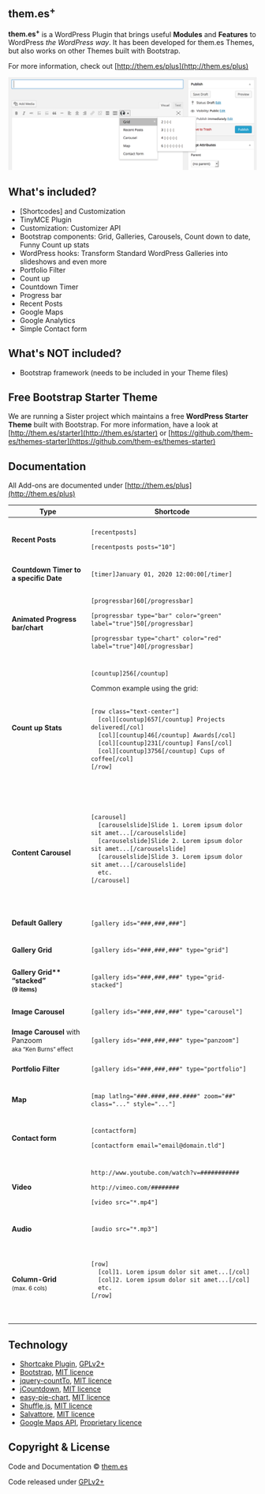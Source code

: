 ## them.es<sup>+</sup>

**them.es<sup>+</sup>** is a WordPress Plugin that brings useful **Modules** and **Features** to WordPress *the WordPress way*. It has been developed for them.es Themes, but also works on other Themes built with Bootstrap.

For more information, check out [http://them.es/plus](http://them.es/plus)

![Alt text](/screenshot.png?raw=true)


## What's included?
* [Shortcodes] and Customization
* TinyMCE Plugin
* Customization: Customizer API
* Bootstrap components: Grid, Galleries, Carousels, Count down to date, Funny Count up stats
* WordPress hooks: Transform Standard WordPress Galleries into slideshows and even more
* Portfolio Filter
* Count up
* Countdown Timer
* Progress bar
* Recent Posts
* Google Maps
* Google Analytics
* Simple Contact form


## What's NOT included?
* Bootstrap framework (needs to be included in your Theme files)


## Free Bootstrap Starter Theme
We are running a Sister project which maintains a free **WordPress Starter Theme** built with Bootstrap. For more information, have a look at [http://them.es/starter](http://them.es/starter) or [https://github.com/them-es/themes-starter](https://github.com/them-es/themes-starter)


## Documentation
All Add-ons are documented under [http://them.es/plus](http://them.es/plus)

<table>
<thead>
<tr>
    <th>Type</th>
    <th>Shortcode</th>
</tr>
</thead>
<tbody>
<tr>
    <td></td>
    <td></td>
</tr>
<tr>
    <td><strong>Recent Posts</strong></td>
    <td>
        <pre><code>[recentposts]</code></pre>
        <pre><code>[recentposts posts="10"]</code></pre>
    </td>
</tr>
<tr>
    <td></td>
    <td></td>
</tr>
<tr>
    <td><strong>Countdown Timer to a specific Date</strong></td>
    <td>
        <pre><code>[timer]January 01, 2020 12:00:00[/timer]</code></pre>
    </td>
</tr>
<tr>
    <td></td>
    <td></td>
</tr>
<tr>
    <td><strong>Animated Progress bar/chart</strong></td>
    <td>
        <pre><code>[progressbar]60[/progressbar]</code></pre>
		<pre><code>[progressbar type="bar" color="green" label="true"]50[/progressbar]</code></pre>
		<pre><code>[progressbar type="chart" color="red" label="true"]40[/progressbar]</code></pre>
    </td>
</tr>
<tr>
    <td></td>
    <td></td>
</tr>
<tr>
    <td><strong>Count up Stats</strong></td>
    <td>
        <pre><code>[countup]256[/countup]</code></pre>
Common example using the grid:
        <pre>
        <code>
[row class="text-center"]
  [col][countup]657[/countup] Projects delivered[/col]
  [col][countup]46[/countup] Awards[/col]
  [col][countup]231[/countup] Fans[/col]
  [col][countup]3756[/countup] Cups of coffee[/col]
[/row]
        </code>
        </pre>
    </td>
</tr>
<tr>
    <td></td>
    <td></td>
</tr>
<tr>
    <td><strong>Content Carousel</strong></td>
    <td>
        <pre>
        <code>
[carousel]
  [carouselslide]Slide 1. Lorem ipsum dolor sit amet...[/carouselslide]
  [carouselslide]Slide 2. Lorem ipsum dolor sit amet...[/carouselslide]
  [carouselslide]Slide 3. Lorem ipsum dolor sit amet...[/carouselslide]
  etc.
[/carousel]
        </code>
        </pre>
    </td>
</tr>
<tr>
    <td></td>
    <td></td>
</tr>
<tr>
    <td><strong>Default Gallery</strong></td>
    <td><pre><code>[gallery ids="###,###,###"]</code></pre></td>
</tr>
<tr>
    <td></td>
    <td></td>
</tr>
<tr>
    <td><strong>Gallery Grid</strong></td>
    <td><pre><code>[gallery ids="###,###,###" type="grid"]</code></pre></td>
</tr>
<tr>
    <td></td>
    <td></td>
</tr>
<tr>
    <td><strong>Gallery Grid** “stacked”<br><small>(9 items)</small></td>
    <td><pre><code>[gallery ids="###,###,###" type="grid-stacked"]</code></pre></td>
</tr>
<tr>
    <td></td>
    <td></td>
</tr>
<tr>
    <td><strong>Image Carousel</strong></td>
    <td><pre><code>[gallery ids="###,###,###" type="carousel"]</code></pre></td>
</tr>
<tr>
    <td></td>
    <td></td>
</tr>
<tr>
    <td><strong>Image Carousel</strong> with Panzoom<br><small>aka “Ken Burns” effect</small></td>
    <td><pre><code>[gallery ids="###,###,###" type="panzoom"]</code></pre></td>
</tr>
<tr>
    <td></td>
    <td></td>
</tr>
<tr>
    <td><strong>Portfolio Filter</strong></td>
    <td><pre><code>[gallery ids="###,###,###" type="portfolio"]</code></pre></td>
</tr>
<tr>
    <td></td>
    <td></td>
</tr>
<tr>
    <td><strong>Map</strong></td>
    <td><pre><code>[map latlng="###.####,###.####" zoom="##" class="..." style="..."]</code></pre></td>
</tr>
<tr>
    <td></td>
    <td></td>
</tr>
<tr>
    <td><strong>Contact form</strong></td>
    <td>
		<pre><code>[contactform]</code></pre>
		<pre><code>[contactform email="email@domain.tld"]</code></pre>
	</td>
</tr>
<tr>
    <td></td>
    <td></td>
</tr>
<tr>
    <td><strong>Video</strong></td>
    <td>
        <pre><code>http://www.youtube.com/watch?v=###########</code></pre>
        <pre><code>http://vimeo.com/########</code></pre>
        <pre><code>[video src="*.mp4"]</code></pre>
    </td>
</tr>
<tr>
    <td></td>
    <td></td>
</tr>
<tr>
    <td><strong>Audio</strong></td>
    <td><pre><code>[audio src="*.mp3"]</code></pre></td>
</tr>
<tr>
    <td></td>
    <td></td>
</tr>
<tr>
    <td><strong>Column-Grid</strong><br><small>(max. 6 cols)</small></td>
    <td>
        <pre>
        <code>
[row]
  [col]1. Lorem ipsum dolor sit amet...[/col]
  [col]2. Lorem ipsum dolor sit amet...[/col]
  etc.
[/row]
        </code>
        </pre>
    </td>
</tr>
</tbody>
</table>


## Technology

* [Shortcake Plugin](https://github.com/fusioneng/Shortcake), [GPLv2+](https://github.com/fusioneng/Shortcake/blob/master/LICENSE)
* [Bootstrap](https://github.com/twbs/bootstrap), [MIT licence](https://github.com/twbs/bootstrap/blob/master/LICENSE)
* [jquery-countTo](https://github.com/mhuggins/jquery-countTo), [MIT licence](https://github.com/mhuggins/jquery-countTo/blob/master/LICENSE.txt)
* [jCountdown](https://github.com/tomgrohl/jCountdown), [MIT licence](https://github.com/tomgrohl/jCountdown/blob/master/license.txt)
* [easy-pie-chart](https://github.com/rendro/easy-pie-chart), [MIT licence](https://github.com/rendro/easy-pie-chart/blob/master/LICENSE)
* [Shuffle.js](https://github.com/Vestride/Shuffle), [MIT licence](https://github.com/Vestride/Shuffle/blob/master/LICENSE)
* [Salvattore](https://github.com/rnmp/salvattore), [MIT licence](https://github.com/rnmp/salvattore/blob/master/LICENSE)
* [Google Maps API](https://developers.google.com/maps), [Proprietary licence](https://developers.google.com/maps/licensing)


## Copyright & License

Code and Documentation &copy; [them.es](http://them.es)

Code released under [GPLv2+](http://www.gnu.org/licenses/gpl-2.0.html)